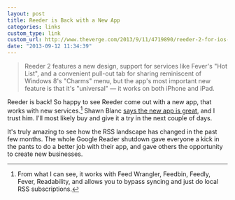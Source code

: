 ```yaml
---
layout: post
title: Reeder is Back with a New App
categories: links
custom_type: link
custom_url: http://www.theverge.com/2013/9/11/4719890/reeder-2-for-ios-app-leaps-back-into-the-rss-battle
date: "2013-09-12 11:34:39"
---
```

>Reeder 2 features a new design, support for services like Fever's "Hot List", and a convenient pull-out tab for sharing reminiscent of Windows 8's "Charms" menu, but the app's most important new feature is that it's "universal" — it works on both iPhone and iPad.

Reeder is back! So happy to see Reeder come out with a new app, that works with new services.[^1] Shawn Blanc [says the new app is great](http://shawnblanc.net/2013/09/the-new-reeder-for-ios/), and I trust him. I'll most likely buy and give it a try in the next couple of days.

It's truly amazing to see how the RSS landscape has changed in the past few months. The whole Google Reader shutdown gave everyone a kick in the pants to do a better job with their app, and gave others the opportunity to create new businesses.

[^1]: From what I can see, it works with Feed Wrangler, Feedbin, Feedly, Fever, Readability, and allows you to bypass syncing and just do local RSS subscriptions.